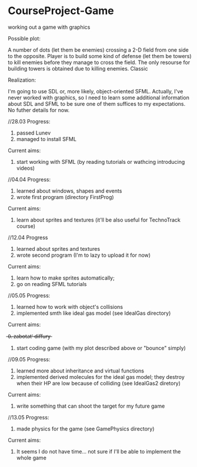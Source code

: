 # CourseProject-Game
working out a game with graphics


Possible plot:

A number of dots (let them be enemies) crossing a 2-D field from one side to the opposite. Player is to build some kind of defense (let them be towers) to kill enemies before they manage to cross the field. The only resourse for building towers is obtained due to killing enemies. Classic

Realization:

I'm going to use SDL or, more likely, object-oriented SFML. Actually, I've never worked with graphics, so I need to learn some additional information about SDL and SFML to be sure one of them suffices to my expectations. No futher details for now.

//28.03
Progress:
1) passed Lunev
2) managed to install SFML

Current aims:
1) start working with SFML (by reading tutorials or wathcing introducing videos)


//04.04
Progress:
1) learned about windows, shapes and events
2) wrote first program (directory FirstProg)

Current aims:
1) learn about sprites and textures (it'll be also useful for TechnoTrack course)


//12.04
Progress
1) learned about sprites and textures
2) wrote second program (I'm to lazy to upload it for now)

Current aims:
1) learn how to make sprites automatically;
2) go on reading SFML tutorials


//05.05
Progress:
1) learned how to work with object's collisions
2) implemented smth like ideal gas model (see IdealGas directory)

Current aims:

 ̶0̶.̶ ̶z̶a̶b̶o̶t̶a̶t̶'̶ ̶d̶i̶f̶f̶u̶r̶y̶
1) start coding game (with my plot described above or "bounce" simply)


//09.05
Progress:
1) learned more about inheritance and virtual functions
2) implemented derived molecules for the ideal gas model; they destroy when their HP are low because of colliding (see IdealGas2 diretory)

Current aims:
1) write something that can shoot the target for my future game


//13.05
Progress:
1) made physics for the game (see GamePhysics directory)

Current aims:
1) It seems I do not have time... not sure if I'll be able to implement the whole game





